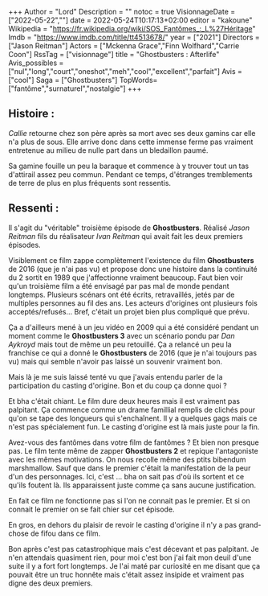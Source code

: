 +++
Author = "Lord"
Description = ""
notoc = true
VisionnageDate = ["2022-05-22",""]
date = 2022-05-24T10:17:13+02:00
editor = "kakoune"
Wikipedia = "https://fr.wikipedia.org/wiki/SOS_Fantômes_:_L%27Héritage"
Imdb = "https://www.imdb.com/title/tt4513678/"
year = ["2021"]
Directors = ["Jason Reitman"]
Actors = ["Mckenna Grace","Finn Wolfhard","Carrie Coon"]
RssTag = ["visionnage"]
title = "Ghostbusters : Afterlife"
Avis_possibles = ["nul","long","court","oneshot","meh","cool","excellent","parfait"]
Avis = ["cool"] 
Saga = ["Ghostbusters"]
TopWords=["fantôme","surnaturel","nostalgie"]
+++
## Histoire :
*Callie* retourne chez son père après sa mort avec ses deux gamins car elle n'a plus de sous.
Elle arrive donc dans cette immense ferme pas vraiment entretenue au milieu de nulle part dans un bledaillon paumé.

Sa gamine fouille un peu la baraque et commence à y trouver tout un tas d'attirail assez peu commun.
Pendant ce temps, d'étranges tremblements de terre de plus en plus fréquents sont ressentis.

## Ressenti :
Il s'agit du "véritable" troisième épisode de **Ghostbusters**.
Réalisé *Jason Reitman* fils du réalisateur *Ivan Reitman* qui avait fait les deux premiers épisodes.

Visiblement ce film zappe complètement l'existence du film **Ghostbusters** de 2016 (que je n'ai pas vu) et propose donc une histoire dans la continuité du 2 sortit en 1989 que j'affectionne vraiment beaucoup.
Faut bien voir qu'un troisième film a été envisagé par pas mal de monde pendant longtemps.
Plusieurs scénars ont été écrits, retravaillés, jetés par de multiples personnes au fil des ans.
Les acteurs d'origines ont plusieurs fois acceptés/refusés…
Bref, c'était un projet bien plus compliqué que prévu.

Ça a d'ailleurs mené à un jeu vidéo en 2009 qui a été considéré pendant un moment comme le **Ghostbusters 3** avec un scénario pondu par *Dan Aykroyd* mais tout de même un peu retouillé.
Ça a relancé un peu la franchise ce qui a donné le **Ghostbusters** de 2016 (que je n'ai toujours pas vu) mais qui semble n'avoir pas laissé un souvenir vraiment bon.

Mais là je me suis laissé tenté vu que j'avais entendu parler de la participation du casting d'origine.
Bon et du coup ça donne quoi ?

Et bha c'était chiant.
Le film dure deux heures mais il est vraiment pas palpitant.
Ça commence comme un drame famillial remplis de clichés pour qu'on se tape des longueurs qui s'enchaînent.
Il y a quelques gags mais ce n'est pas spécialement fun.
Le casting d'origine est là mais juste pour la fin.

Avez-vous des fantômes dans votre film de fantômes ?
Et bien non presque pas.
Le film tente même de zapper **Ghostbusters 2** et repique l'antagoniste avec les mêmes motivations.
On nous recolle même des ptits bibendum marshmallow.
Sauf que dans le premier c'était la manifestation de la peur d'un des personnages.
Ici, c'est … bha on sait pas d'où ils sortent et ce qu'ils foutent là.
Ils apparaissent juste comme ça sans aucune justification.

En fait ce film ne fonctionne pas si l'on ne connait pas le premier.
Et si on connait le premier on se fait chier sur cet épisode.

En gros, en dehors du plaisir de revoir le casting d'origine il n'y a pas grand-chose de fifou dans ce film.

Bon après c'est pas catastrophique mais c'est décevant et pas palpitant.
Je n'en attendais quasiment rien, pour moi c'est bon j'ai fait mon deuil d'une suite il y a fort fort longtemps.
Je l'ai maté par curiosité en me disant que ça pouvait être un truc honnête mais c'était assez insipide et vraiment pas digne des deux premiers.
